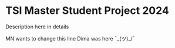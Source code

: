 # TSI Master Student Project 2024
Description here in details

MN wants to change this line
Dima was here ¯\_(ツ)_/¯ 
